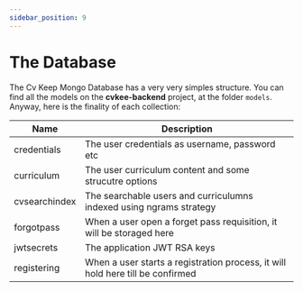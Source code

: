 ```yaml
---
sidebar_position: 9
---
```


# The Database

The Cv Keep Mongo Database has a very very simples structure. You can find all the models on the **cvkee-backend** project, at the folder `models`. Anyway, here is the finality of each collection:

|Name|Description|
|---|---|
|credentials|The user credentials as username, password etc|
|curriculum|The user curriculum content and some strucutre options|
|cvsearchindex|The searchable users and curriculumns indexed using ngrams strategy|
|forgotpass|When a user open a forget pass requisition, it will be storaged here|
|jwtsecrets|The application JWT RSA keys|
|registering|When a user starts a registration process, it will hold here till be confirmed|